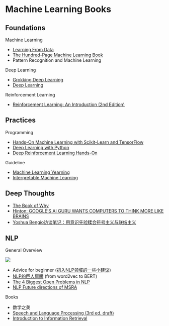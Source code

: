 # Machine Learning Books

## Foundations

Machine Learning

- [Learning From Data](https://github.com/quincyliang/machine-learning-books/blob/master/books/Yaser%20S.%20Abu-Mostafa%2C%20Malik%20Magdon-Ismail%2C%20Hsuan-Tien%20Lin%20-%20Learning%20From%20Data_%20A%20short%20course-AMLBook.com%20(2012).pdf)
- [The Hundred-Page Machine Learning Book](https://github.com/quincyliang/machine-learning-books/blob/master/books/Andriy%20Burkov%20-%20The%20Hundred-Page%20Machine%20Learning%20Book-Andriy%20Burkov%20(2019).pdf)
- Pattern Recognition and Machine Learning

Deep Learning

- [Grokking Deep Learning](https://github.com/quincyliang/machine-learning-books/blob/master/books/Andrew%20W.%20Trask%20-%20Grokking%20Deep%20Learning-Manning%20Publications%20(2019).pdf)
- [Deep Learning](https://github.com/quincyliang/machine-learning-books/blob/master/books/deeplearningbook.pdf)

Reinforcement Learning

- [Reinforcement Learning: An Introduction (2nd Edition)](https://github.com/quincyliang/machine-learning-books/blob/master/books/Richard%20S.%20Sutton%2C%20Andrew%20G%20Barto%20-%20Reinforcement%20Learning_%20An%20Introduction%2C%202nd%20Edition-Bradford%20Books%20(2018).pdf)



## Practices

Programming

- [Hands-On Machine Learning with Scikit-Learn and TensorFlow](https://github.com/quincyliang/machine-learning-books/blob/master/books/Aure%CC%81lien%20Ge%CC%81ron%20-%20Hands-On%20Machine%20Learning%20with%20Scikit-Learn%20and%20TensorFlow%20Concepts%2C%20Tools%2C%20and%20Techniques%20to%20Build%20Intelligent%20Systems-O%E2%80%99Reilly%20Media%20(2017).pdf)
- [Deep Learning with Python](https://github.com/quincyliang/machine-learning-books/blob/master/books/Francois%20Chollet%20-%20Deep%20Learning%20with%20Python-Manning%20Publications%20(2017).pdf)
- [Deep Reinforcement Learning Hands-On](https://github.com/quincyliang/machine-learning-books/blob/master/books/Maxim%20Lapan%20-%20Deep%20Reinforcement%20Learning%20Hands-On_%20Apply%20modern%20RL%20methods%2C%20with%20deep%20Q-networks%2C%20value%20iteration%2C%20policy%20gradients%2C%20TRPO%2C%20AlphaGo%20Zero%20and%20more-Packt%20(2018).epub)

Guideline

- [Machine Learning Yearning](https://github.com/quincyliang/machine-learning-books/blob/master/books/machine-learning-yearning.pdf)
- [Interpretable Machine Learning](https://github.com/quincyliang/machine-learning-books/blob/master/books/interpretable-machine-learning.pdf)



## Deep Thoughts

- [The Book of Why](https://github.com/quincyliang/machine-learning-books/blob/master/books/Judea%20Pearl%2C%20Dana%20Mackenzie%20-%20The%20Book%20of%20Why_%20The%20New%20Science%20of%20Cause%20and%20Effect-Basic%20Books%20(2018).pdf)
- [Hinton: GOOGLE’S AI GURU WANTS COMPUTERS TO THINK MORE LIKE BRAINS](https://www.wired.com/story/googles-ai-guru-computers-think-more-like-brains/)
- [Yoshua Bengio访谈笔记：用意识先验糅合符号主义与联结主义](https://zhuanlan.zhihu.com/p/51138031)



## NLP

General Overview

![](https://github.com/quincyliang/machine-learning-books/blob/master/nlp.jpg)

- Advice for beginner ([初入NLP领域的一些小建议](http://www.zhuanzhi.ai/document/c59eb6ae1fed59a237b6c670485b6744))
- [NLP的巨人肩膀](https://zhuanlan.zhihu.com/p/50443871) (from word2vec to BERT)
- [The 4 Biggest Open Problems in NLP](http://ruder.io/4-biggest-open-problems-in-nlp/)
- [NLP Future directions of MSRA](https://www.jiqizhixin.com/articles/2018-11-25)



Books

- 数学之美
- [Speech and Language Processing (3rd ed. draft)](https://web.stanford.edu/~jurafsky/slp3/)
- [Introduction to Information Retrieval](https://nlp.stanford.edu/IR-book/pdf/irbookonlinereading.pdf) 

